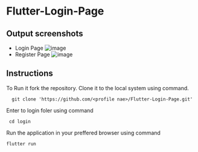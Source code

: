 # Flutter-Login-Page

## Output screenshots

 - Login Page
 ![image](https://user-images.githubusercontent.com/92020810/162639383-fe900c37-16bc-4213-a29b-a6c1ed65517a.png)
 - Register Page
 ![image](https://user-images.githubusercontent.com/92020810/162639415-b9177b54-cd9c-4bf8-adbc-efdc8a9a4d8e.png)
 
## Instructions
To Run it fork the repository. Clone it to the local system using command.
```
  git clone 'https://github.com/<profile nae>/Flutter-Login-Page.git'
```
Enter to login foler using command
```
 cd login
```
Run the application in your preffered browser using command
```
flutter run
```

